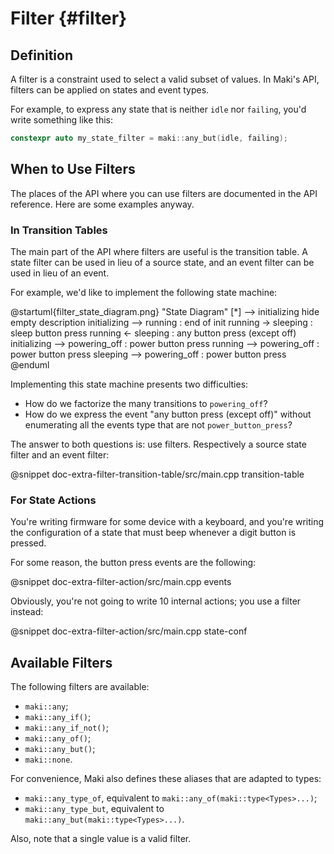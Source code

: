 # Filter {#filter}

## Definition

A filter is a constraint used to select a valid subset of values. In Maki's API, filters can be applied on states and event types.

For example, to express any state that is neither `idle` nor `failing`, you'd write something like this:

```cpp
constexpr auto my_state_filter = maki::any_but(idle, failing);
```

## When to Use Filters

The places of the API where you can use filters are documented in the API reference. Here are some examples anyway.

### In Transition Tables

The main part of the API where filters are useful is the transition table. A state filter can be used in lieu of a source state, and an event filter can be used in lieu of an event.

For example, we'd like to implement the following state machine:

@startuml{filter_state_diagram.png} "State Diagram"
[*] --> initializing
hide empty description
initializing --> running : end of init
running -> sleeping : sleep button press
running <- sleeping : any button press (except off)
initializing --> powering_off : power button press
running --> powering_off : power button press
sleeping --> powering_off : power button press
@enduml

Implementing this state machine presents two difficulties:

* How do we factorize the many transitions to `powering_off`?
* How do we express the event "any button press (except off)" without enumerating all the events type that are not `power_button_press`?

The answer to both questions is: use filters. Respectively a source state filter and an event filter:

@snippet doc-extra-filter-transition-table/src/main.cpp transition-table

### For State Actions

You're writing firmware for some device with a keyboard, and you're writing the configuration of a state that must beep whenever a digit button is pressed.

For some reason, the button press events are the following:

@snippet doc-extra-filter-action/src/main.cpp events

Obviously, you're not going to write 10 internal actions; you use a filter instead:

@snippet doc-extra-filter-action/src/main.cpp state-conf

## Available Filters

The following filters are available:

* `maki::any`;
* `maki::any_if()`;
* `maki::any_if_not()`;
* `maki::any_of()`;
* `maki::any_but()`;
* `maki::none`.

For convenience, Maki also defines these aliases that are adapted to types:

* `maki::any_type_of`, equivalent to `maki::any_of(maki::type<Types>...)`;
* `maki::any_type_but`, equivalent to `maki::any_but(maki::type<Types>...)`.

Also, note that a single value is a valid filter.
